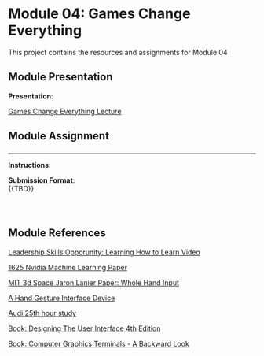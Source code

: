 # Module 04: Games Change Everything

This project contains the resources and assignments for Module 04


## Module Presentation

**Presentation**:
<br>

[Games Change Everything Lecture](https://eagleonline.hccs.edu/courses/303292/files/78772135?module_item_id=20937031)

## Module Assignment 


### 
<hr>



**Instructions**:



**Submission Format**:<br>
{{TBD}}
 
### 
<br>

## Module References
[Leadership Skills Opporunity: Learning How to Learn Video](https://www.youtube.com/watch?v=vd2dtkMINIw)

[1625 Nvidia Machine Learning Paper](https://eagleonline.hccs.edu/courses/303292/files/78771571?module_item_id=20937048)

[MIT 3d Space Jaron Lanier Paper: Whole Hand Input](https://eagleonline.hccs.edu/courses/303292/files/78771971?module_item_id=20937049)

[A Hand Gesture Interface Device](https://eagleonline.hccs.edu/courses/303292/files/78771960?module_item_id=20937050)

[Audi 25th hour study](https://eagleonline.hccs.edu/courses/303292/files/78771567?module_item_id=20937051)

[Book: Designing The User Interface 4th Edition](https://eagleonline.hccs.edu/courses/303292/files/78771577?module_item_id=20937055)

[Book: Computer Graphics Terminals - A Backward Look](https://eagleonline.hccs.edu/courses/303292/files/78771572?module_item_id=20937056)